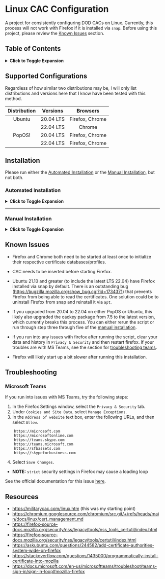 # Linux CAC Configuration

A project for consistently configuring DOD CACs on Linux. Currently, this
process will not work with Firefox if it is installed via `snap`. Before using
this project, please review the [Known Issues](#known-issues) section.


## Table of Contents

<details>
<summary>
<b>Click to Toggle Expansion</b>
</summary>

1. [Supported Configurations](#supported-configurations)
1. [Installation](#installation)
    1. [Automated Installation](#automated-installation)
        1. [Methods](#methods)
    1. [Manual Installation](#manual-installation)
        1. [Staging](#staging)
        1. [Browser Configuration](#browser-configuration)
            1. [Google Chrome](#google-chrome)
            1. [Firefox](#firefox)
1. [Known Issues](#known-issues)
1. [Troubleshooting](#troubleshooting)
    1. [Microsoft Teams](#microsoft-teams)
1. [Resources](#resources)

</details>


## Supported Configurations

Regardless of how similar two distributions may be, I will only list
distributions and versions here that I know have been tested with this method.

| Distribution | Versions  |    Browsers     |
|    :-:       |    :-:    |       :-:       |
| Ubuntu       | 20.04 LTS | Firefox, Chrome |
|              | 22.04 LTS | Chrome          |
| PopOS!       | 20.04 LTS | Firefox, Chrome |
|              | 22.04 LTS | Firefox, Chrome |


## Installation

Please run either the [Automated Installation](#automated-installation) or the
[Manual Installation](#manual-installation), but not both.


### Automated Installation

<details>
<summary>
<b>Click to Toggle Expansion</b>
</summary>

\
**WARNING:** Please make sure all browsers are closed before running the script.

If you choose this option, you do not need to do the
[manual installation](#manual-installation).

This script requires root privileges since it installs the `cackey` package and
its dependencies. Feel free to review the script
[here](https://raw.githubusercontent.com/jdjaxon/linux_cac/main/cac_setup.sh)
if this makes you uncomfortable. For transparency, the `cackey` package is
downloaded from
[here](https://cackey.rkeene.org/download/0.7.5/cackey_0.7.5-1_amd64.deb) and
the DoD certificates are downloaded from
[here](https://militarycac.com/maccerts/AllCerts.zip), both of which are
recommended by [militarycac](https://militarycac.com).

**Important Notes:**
- The automated installation requires `wget` and `unzip` to run and will
  install both during the setup, if they are not already installed. If you
  don't want either tool, remove it after the setup is complete using `sudo apt
  remove <command>`.
- The scripted installation has only been tested on the configurations listed in the
  [Supported Distributions](#supported-distributions)
- This script uses the 64-bit version of the cackey package.


#### Methods

- `wget`
```bash
sudo bash -c "$(wget https://raw.githubusercontent.com/jdjaxon/linux_cac/main/cac_setup.sh -O -)"
```

- `curl`
```bash
sudo bash -c "$(curl -fsSL https://raw.githubusercontent.com/jdjaxon/linux_cac/main/cac_setup.sh)"
```

- `fetch`
```bash
sudo bash -c "$(fetch -o https://raw.githubusercontent.com/jdjaxon/linux_cac/main/cac_setup.sh)"
```

</details>

---

### Manual Installation

<details>
<summary>
<b>Click to Toggle Expansion</b>
</summary>

\
**WARNING:** Only perform these steps if you have ***not*** done the [automated installation](#automated-installation).

#### Staging

1. Run the following command to install the CAC middleware:
```bash
sudo apt install libpcsclite1 pcscd libccid libpcsc-perl pcsc-tools libnss3-tools
```

2. To verify that your CAC is detected, run (stop with ctrl+c):
```bash
pcsc_scan
```
3. Download and install cackey from [here](http://cackey.rkeene.org/fossil/wiki?name=Downloads).

4. Run the following command to verify the location of the cackey module and make note of the location:
```bash
find / -name libcackey.so 2>/dev/null
```
- **NOTE:** `libcackey.so` should be in one of the following locations:
```bash
/usr/lib/libcackey.so
        OR
/usr/lib64/libcackey.so
```

5. If `apt` updates cackey from 7.5 to 7.10, it will move `libcackey.so` to a
   different location.
To prevent cackey from updating, run the following:
```bash
sudo apt-mark hold cackey
```

- **NOTE**: The cackey package will still show as upgradeable.

6. Download DOD certs from DISA [here](https://militarycac.com/maccerts/AllCerts.zip).

7. Unzip the `AllCerts.zip` folder using the following command:
```bash
unzip AllCerts.zip -d AllCerts
```

#### Browser Configuration

---

##### Google Chrome

1. `cd` into the newly created `AllCerts` directory
2. Run the following command:
```bash
for cert in *.cer; do certutil -d sql:"$HOME/.pki/nssdb" -A -t TC -n "$cert" -i "$cert"; done
```
3. Run the following command:
```bash
printf "library=/usr/lib64/libcackey.so\nname=CAC Module" >> $HOME/.pki/nssdb/pkcs11.txt
```

##### Firefox

1. `cd` into the `AllCerts` directory
2. Run the following command:
```bash
for cert in *.cer; do certutil -d sql:"$(dirname "$(find "$HOME/.mozilla" -name "cert9.db")")" -A -t TC -n "$cert" -i "$cert"; done
```
3. Run the following command:
```bash
printf "library=/usr/lib64/libcackey.so\nname=CAC Module" >> "$(dirname "$(find "$HOME/.mozilla" -name "cert9.db")")/pkcs11.txt"
```

- **NOTE**: Since the firefox database directory starts with a random string of
  characters, it needs to be found dynamically. Its naming and location follows
  this convention: `$HOME/.mozilla/firefox/<alpahnumeric
  string>.default-release`.

</details>


## Known Issues

- Firefox and Chrome both need to be started at least once to initialize their
  respective certificate databases/profiles.

- CAC needs to be inserted before starting Firefox.

- Ubuntu 21.10 and greater (to include the latest LTS 22.04) have Firefox
  installed via snap by default. There is an outstanding bug
  (https://bugzilla.mozilla.org/show_bug.cgi?id=1734371) that prevents Firefox
  from being able to read the certificates. One solution could be to uninstall
  Firefox from snap and reinstall it via `apt`.

- If you upgraded from 20.04 to 22.04 on either PopOS or Ubuntu, this likely
  also upgraded the cackey package from 7.5 to the latest version, which
  currently breaks this process. You can either rerun the script or run through
  step three through five of the [manual installation](#manual-installation).

- If you run into any issues with firefox after running the script, clear your
  data and history in `Privacy & Security` and then restart firefox. If your
  troubles are with MS Teams, see the section for [troubleshooting
  teams](#microsoft-teams).

- Firefox will likely start up a bit slower after running this installation.


## Troubleshooting

### Microsoft Teams

If you run into issues with MS Teams, try the following steps:
1. In the Firefox Settings window, select the `Privacy & Security` tab.
2. Under `Cookies and Site Data`, select `Manage Exceptions`.
3. In the `Address of website` text box, enter the following URLs, and then select `Allow`.
```
    https://microsoft.com
    https://microsoftonline.com
    https://teams.skype.com
    https://teams.microsoft.com
    https://sfbassets.com
    https://skypeforbusiness.com
```
4. Select `Save Changes`.

- **NOTE:** `strict` security settings in Firefox may cause a loading loop

See the official documentation for this issue
[here](https://docs.microsoft.com/en-us/microsoftteams/troubleshoot/teams-sign-in/sign-in-loop#mozilla-firefox).


## Resources

- https://militarycac.com/linux.htm (this was my starting point)
- https://chromium.googlesource.com/chromium/src.git/+/refs/heads/main/docs/linux/cert_management.md
- https://firefox-source-docs.mozilla.org/security/nss/legacy/tools/nss_tools_certutil/index.html
- https://firefox-source-docs.mozilla.org/security/nss/legacy/tools/certutil/index.html
- https://askubuntu.com/questions/244582/add-certificate-authorities-system-wide-on-firefox
- https://stackoverflow.com/questions/1435000/programmatically-install-certificate-into-mozilla
- https://docs.microsoft.com/en-us/microsoftteams/troubleshoot/teams-sign-in/sign-in-loop#mozilla-firefox

